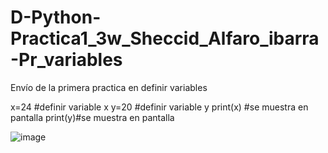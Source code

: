 # D-Python-Practica1_3w_Sheccid_Alfaro_ibarra-Pr_variables
Envío de la primera practica en definir variables

x=24 #definir variable x
y=20 #definir variable y
print(x) #se muestra en pantalla
print(y)#se muestra en pantalla


![image](https://github.com/user-attachments/assets/1697edae-04e5-4d01-b603-cfb78663f55a)
